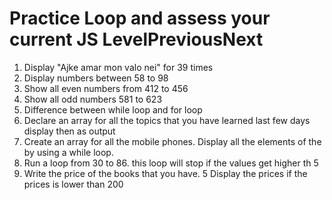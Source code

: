 # **Practice Loop and assess your current JS LevelPreviousNext**

1. Display "Ajke amar mon valo nei" for 39 times
2. Display numbers between 58 to 98
3. Show all even numbers from 412 to 456
4. Show all odd numbers 581 to 623
5. Difference between while loop and for loop
6. Declare an array for all the topics that you have learned last few days
   display then as output
7. Create an array for all the mobile phones. Display all the elements of the
   by using a while loop.
8. Run a loop from 30 to 86. this loop will stop if the values get higher th 5
9. Write the price of the books that you have. 5 Display the prices if the prices is lower than 200
